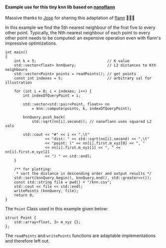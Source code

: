 #### Example use for this tiny knn lib based on [nanoflann](https://github.com/jlblancoc/nanoflann)

Massive thanks to [Jose](https://github.com/jlblancoc) for sharing this adaptation of [flann](https://github.com/mariusmuja/flann) 👏🍻🍻

In this example we find the 5th nearest neighbour of the first five to every other point. Typically, the Nth nearest neighbour of each point to every other point needs to be computed:
an expensive operation  even with flann's impressive optimizations.

```
int main()
{
    int k = 5;                                // K value
    std::vector<float> knnQuery;              // L2 distances to Kth neighbours
    std::vector<Point> points = readPoints(); // get points
    const int indexes = 5;                    // arbitrary val for illustration

    for (int i = 0; i < indexes; i++) {
        int indexOfQueryPoint = i;

        std::vector<std::pair<Point, float>> nn
            = knn::compute(points, k, indexOfQueryPoint);

        knnQuery.push_back(
            std::sqrt(nn[i].second)); // nanoflann uses squared L2 vals

        std::cout << "#" << i << ",\t"
                  << "dist: " << std::sqrt(nn[i].second) << ",\t"
                  << "point: (" << nn[i].first.m_xyz[0] << ", "
                  << nn[i].first.m_xyz[1] << ", " << nn[i].first.m_xyz[2]
                  << ") " << std::endl;
    }

    /** for plotting:
     * sort the distance in descending order and output results */
    std::sort(knnQuery.begin(), knnQuery.end(), std::greater<>());
    const std::string file = pwd() + "/knn.csv";
    std::cout << file << std::endl;
    writePoints (knnQuery, file);
    return 0;
}

```

The `Point` Class used in this example given below:

    struct Point {
        std::array<float, 3> m_xyz {};
    };

The `readPoints` and `writePoints` functions are adaptable implementations and therefore left out.

